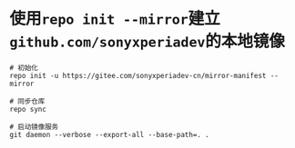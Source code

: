 # 使用`repo init --mirror`建立`github.com/sonyxperiadev`的本地镜像
```shell
# 初始化
repo init -u https://gitee.com/sonyxperiadev-cn/mirror-manifest --mirror

# 同步仓库
repo sync

# 启动镜像服务
git daemon --verbose --export-all --base-path=. .

```
